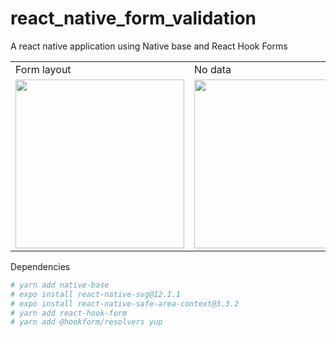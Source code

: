 # react_native_form_validation
A react native application using Native base and React  Hook Forms


<table>
  <tr>
    <td>Form layout</td>
    <td>No data</td>
    <td>Wrong password</td>
  </tr>
  <tr>
   <td><img src="https://user-images.githubusercontent.com/72607039/197677649-e49bb4e1-b25c-4448-8a24-9fd01f081db8.png" width=270 ></td>
   <td><img src="https://user-images.githubusercontent.com/72607039/197677655-1b82cf26-59fe-474d-a136-7bd1bb7ca871.png" width=270 ></td>
   <td><img src="https://user-images.githubusercontent.com/72607039/197677658-4ce1c91f-5d71-4c6d-b241-8fa419d58976.png" width=270 ></td>
  </tr>
 </table>

Dependencies

```bash
# yarn add native-base
# expo install react-native-svg@12.1.1
# expo install react-native-safe-area-context@3.3.2
# yarn add react-hook-form
# yarn add @hookform/resolvers yup

```
